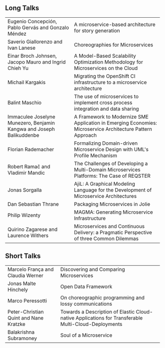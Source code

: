 
## Long Talks

<table class="table table-hover">

<tr><td class="text-muted col-xs-4">Eugenio Concepción, Pablo Gervás and Gonzalo Méndez </td>
<td>A microservice-based architecture for story generation</td></tr>

<tr><td class="text-muted">Saverio Giallorenzo and Ivan Lanese</td>
<td>Choreographies for Microservices</td></tr>

<tr><td class="text-muted">Einar Broch Johnsen, Jacopo Mauro and Ingrid Chieh Yu</td>
<td>A Model-Based Scalability Optimization Methodology for Microservices on the Cloud</td></tr>

<tr><td class="text-muted">Michail Kargakis</td>
<td>Migrating the OpenShift CI infrastructure to a microservice architecture</td></tr>

<tr><td class="text-muted">Balint Maschio</td>
<td>The use of microservices to implement cross process integration and data sharing</td></tr>

<tr><td class="text-muted">Immaculee Joselyne Munezero, Benjamin Kangwa and Joseph Balikuddenbe</td>
<td>A Framework to Modernize SME Application in Emerging Economies: Microservice Architecture Pattern Approach</td></tr>

<tr><td class="text-muted">Florian Rademacher</td>
<td>Formalizing Domain-driven Microservice Design with UML's Profile Mechanism</td></tr>

<tr><td class="text-muted " >Robert Ramač and Vladimir Mandic</td>
<td>The Challenges of Developing a Multi-Domain Microservices Platforms: The Case of REQSTER</td></tr>

<tr><td class="text-muted">Jonas Sorgalla</td>
<td>AjiL: A Graphical Modeling Language for the Development of Microservice Architectures</td></tr>

<tr><td class="text-muted">Dan Sebastian Thrane</td>
<td>Packaging Microservices in Jolie</td></tr>

<tr><td class="text-muted">Philip Wizenty</td>
<td>MAGMA: Generating Microservice Infrastructure</td></tr>

<tr><td class="text-muted">Quirino Zagarese and Laurence Withers</td>
<td>Microservices and Continuous Delivery: a Pragmatic Perspective of three Common Dilemmas</td></tr>

</table>

## Short Talks

<table class="table table-hover">

<tr><td class="text-muted col-xs-4">Marcelo França and Claudia Werner</td>
<td>Discovering and Comparing Microservices</td></tr>

<tr><td class="text-muted">Jonas Malte Hinchely</td>
<td>Open Data Framework</td></tr>

<tr><td class="text-muted">Marco Peressotti</td>
<td>On choreographic programming and lossy communications</td></tr>

<tr><td class="text-muted">Peter-Christian Quint and Nane Kratzke</td>
<td>Towards a Description of Elastic Cloud-native Applications for Transferable Multi-Cloud-Deployments</td></tr>

<tr><td class="text-muted">Balakrishna Subramoney</td>
<td>Soul of a Microservice</td></tr>

</table>
